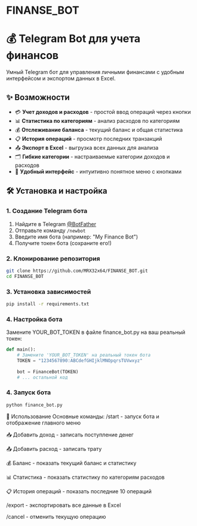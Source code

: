 # FINANSE_BOT
# 💰 Telegram Bot для учета финансов

Умный Telegram бот для управления личными финансами с удобным интерфейсом и экспортом данных в Excel.

## ✨ Возможности

- 💳 **Учет доходов и расходов** - простой ввод операций через кнопки
- 📊 **Статистика по категориям** - анализ расходов по категориям
- 💰 **Отслеживание баланса** - текущий баланс и общая статистика
- 📋 **История операций** - просмотр последних транзакций
- 📤 **Экспорт в Excel** - выгрузка всех данных для анализа
- 🗂 **Гибкие категории** - настраиваемые категории доходов и расходов
- 💬 **Удобный интерфейс** - интуитивно понятное меню с кнопками

## 🛠 Установка и настройка

### 1. Создание Telegram бота

1. Найдите в Telegram [@BotFather](https://t.me/BotFather)
2. Отправьте команду `/newbot`
3. Введите имя бота (например: "My Finance Bot")
4. Получите токен бота (сохраните его!)

### 2. Клонирование репозитория

```Bash
git clone https://github.com/MRX32x64/FINANSE_BOT.git
cd FINANSE_BOT
```

### 3. Установка зависимостей

```bash
pip install -r requirements.txt
```

### 4. Настройка бота

Замените YOUR_BOT_TOKEN в файле finance_bot.py на ваш реальный токен:
```Python
def main():
    # Замените 'YOUR_BOT_TOKEN' на реальный токен бота
    TOKEN = "1234567890:ABCdefGHIjklMNOpqrsTUVwxyz"
    
    bot = FinanceBot(TOKEN)
    # ... остальной код
```

### 4. Запуск бота

```bash
python finance_bot.py
```

🎯 Использование
Основные команды:
/start - запуск бота и отображение главного меню

📥 Добавить доход - записать поступление денег

📤 Добавить расход - записать трату

💰 Баланс - показать текущий баланс и статистику

📊 Статистика - показать статистику по категориям расходов

📋 История операций - показать последние 10 операций

/export - экспортировать все данные в Excel

/cancel - отменить текущую операцию
